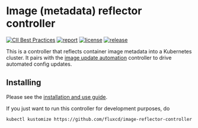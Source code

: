 # Image (metadata) reflector controller

[![CII Best Practices](https://bestpractices.coreinfrastructure.org/projects/4790/badge)](https://bestpractices.coreinfrastructure.org/projects/4790)
[![report](https://goreportcard.com/badge/github.com/fluxcd/image-reflector-controller)](https://goreportcard.com/report/github.com/fluxcd/image-reflector-controller)
[![license](https://img.shields.io/github/license/fluxcd/image-reflector-controller.svg)](https://github.com/fluxcd/image-reflector-controller/blob/main/LICENSE)
[![release](https://img.shields.io/github/release/fluxcd/image-reflector-controller/all.svg)](https://github.com/fluxcd/image-reflector-controller/releases)

This is a controller that reflects container image metadata into a
Kubernetes cluster. It pairs with the [image update automation][auto]
controller to drive automated config updates.

## Installing

Please see the [installation and use
guide](https://toolkit.fluxcd.io/guides/image-update/).

If you just want to run this controller for development purposes, do

```bash
kubectl kustomize https://github.com/fluxcd/image-reflector-controller.git//config/default/?ref=main | kubectl apply -f-
```

[auto]: https://github.com/fluxcd/image-automation-controller
